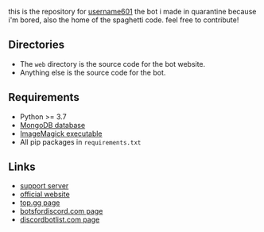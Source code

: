 this is the repository for [username601](https://top.gg/bot/696973408000409626) the bot i made in quarantine because i'm bored, also the home of the spaghetti code.
feel free to contribute!

## Directories
- The `web` directory is the source code for the bot website.
- Anything else is the source code for the bot.

## Requirements
- Python >= 3.7
- [MongoDB database](https://mongodb.com)
- [ImageMagick executable](https://www.imagemagick.org/)
- All pip packages in `requirements.txt`

## Links
- [support server](https://discord.com/HhAPkD8)
- [official website](https://601.vierofernando.repl.co/)
- [top.gg page](https://top.gg/bot/696973408000409626)
- [botsfordiscord.com page](https://botsfordiscord.com/bot/696973408000409626)
- [discordbotlist.com page](https://discordbotlist.com/bots/username601)
